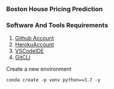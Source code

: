 ### Boston House Pricing Prediction

### Software And Tools Requirements

1. [Github Account](https://github.com/SathishB-1/House-Price-Prediction-2)
2. [HerokuAccount](https://heroku.com)
3. [VSCodeIDE](https://code.visualstudio.com/)
4. [GitCLI](https://git-scm.com/book/en/v2/Getting-Started-The-Command-Line)

Create a new environment

```
conda create -p venv python==3.7 -y
```